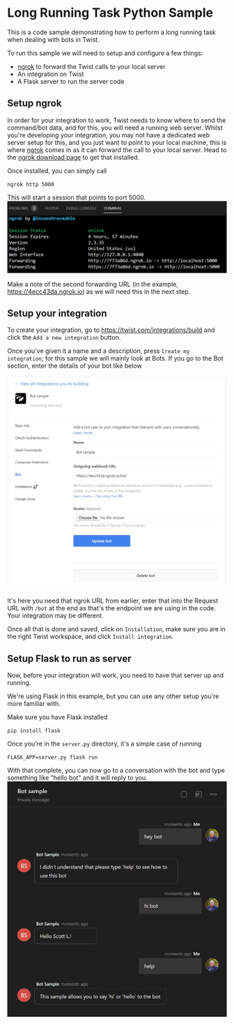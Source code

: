 # Long Running Task Python Sample

This is a code sample demonstrating how to perform a long running task when dealing with bots in Twist.

To run this sample we will need to setup and configure a few things:
- [ngrok](https://ngrok.com/) to forward the Twist calls to your local server
- An integration on Twist
- A Flask server to run the server code

## Setup ngrok

In order for your integration to work, Twist needs to know where to send the command/bot data, and for this, you will need a running web server. Whilst you're developing your integration, you may not have a dedicated web server setup for this, and you just want to point to your local machine, this is where [ngrok](https://ngrok.com/) comes in as it can forward the call to your local server. Head to the [ngrok download page](https://ngrok.com/download) to get that installed.

Once installed, you can simply call
```
ngrok http 5000
```

This will start a session that points to port 5000.
![](../images/ngrok.jpg)

Make a note of the second forwarding URL (in the example, https://4ecc43da.ngrok.io) as we will need this in the next step.

## Setup your integration

To create your integration, go to https://twist.com/integrations/build and click the `Add a new integration` button.

Once you've given it a name and a description, press `Create my integration`; for this sample we will mainly look at Bots. If you go to the Bot section, enter the details of your bot like below

![](../images/bot_config.jpg)

It's here you need that ngrok URL from earlier, enter that into the Request URL with `/bot` at the end as that's the endpoint we are using in the code. Your integration may be different.

Once all that is done and saved, click on `Installation`, make sure you are in the right Twist workspace, and click `Install integration`.

## Setup Flask to run as server

Now, before your integration will work, you need to have that server up and running. 

We're using Flask in this example, but you can use any other setup you're more familiar with. 

Make sure you have Flask installed
```
pip install flask
```

Once you're in the `server.py` directory, it's a simple case of running
```
FLASK_APP=server.py flask run
```

With that complete, you can now go to a conversation with the bot and type something like "hello bot" and it will reply to you.
![](../images/bot_chat.jpg)